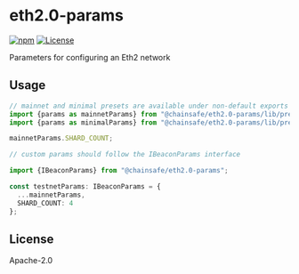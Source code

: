 # eth2.0-params

[![npm](https://img.shields.io/npm/v/@chainsafe/eth2.0-types)](https://www.npmjs.com/package/@chainsafe/eth2.0-types) [![License](https://img.shields.io/badge/License-Apache%202.0-blue.svg)](https://opensource.org/licenses/Apache-2.0)

Parameters for configuring an Eth2 network

## Usage

```typescript
// mainnet and minimal presets are available under non-default exports
import {params as mainnetParams} from "@chainsafe/eth2.0-params/lib/presets/mainnet";
import {params as minimalParams} from "@chainsafe/eth2.0-params/lib/presets/mainnet";

mainnetParams.SHARD_COUNT;

// custom params should follow the IBeaconParams interface

import {IBeaconParams} from "@chainsafe/eth2.0-params";

const testnetParams: IBeaconParams = {
  ...mainnetParams,
  SHARD_COUNT: 4
};
```

## License

Apache-2.0
